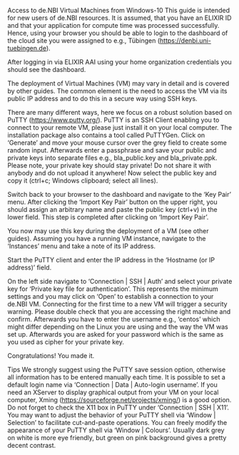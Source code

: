 Access to de.NBI Virtual Machines from Windows-10
This guide is intended for new users of de.NBI resources. It is assumed, that you have an ELIXIR ID and that your application for compute time was processed successfully. Hence, using your browser you should be able to login to the dashboard of the cloud site you were assigned to e.g., Tübingen (https://denbi.uni-tuebingen.de).


After logging in via ELIXIR AAI using your home organization credentials you should see the dashboard.



The deployment of Virtual Machines (VM) may vary in detail and is covered by other guides. The common element is the need to access the VM via its public IP address and to do this in a secure way using SSH keys.



There are many different ways, here we focus on a robust solution based on PuTTY (https://www.putty.org/). PuTTY is an SSH Client enabling you to connect to your remote VM, please just install it on your local computer. The installation package also contains a tool called PuTTYGen.
Click on ‘Generate’ and move your mouse cursor over the grey field to create some random input. Afterwards enter a passphrase and save your public and private keys into separate files e.g., bla_public.key and bla_private.ppk. Please note, your private key should stay private! Do not share it with anybody and do not upload it anywhere!
Now select the public key and copy it (ctrl+c; Windows clipboard; select all lines).






Switch back to your browser to the dashboard and navigate to the ‘Key Pair’ menu. After clicking the ‘Import Key Pair’ button on the upper right, you should assign an arbitrary name and paste the public key (ctrl+v) in the lower field. This step is completed after clicking on ‘Import Key Pair’.


You now may use this key during the deployment of a VM (see other guides). Assuming you have a running VM instance, navigate to the ‘Instances’ menu and take a note of its IP address.
 
Start the PuTTY client and enter the IP address in the ‘Hostname (or IP address)’ field.


On the left side navigate to ‘Connection | SSH | Auth’ and select your private key for ‘Private key file for authentication’. This represents the minimum settings and you may click on ‘Open’ to establish a connection to your de.NBI VM.
Connecting for the first time to a new VM will trigger a security warning. Please double check that you are accessing the right machine and confirm. Afterwards you have to enter the username e.g., ‘centos’ which might differ depending on the Linux you are using and the way the VM was set up. Afterwards you are asked for your password which is the same as you used as cipher for your private key.

Congratulations! You made it.

Tips
We strongly suggest using the PuTTY save session option, otherwise all information has to be entered manually each time.
It is possible to set a default login name via ‘Connection | Data | Auto-login username’.
If you need an XServer to display graphical output from your VM on your local computer, Xming (https://sourceforge.net/projects/xming/) is a good option. Do not forget to check the X11 box in PuTTY under ‘Connection | SSH | X11’.
You may want to adjust the behavior of your PuTTY shell via ‘Window | Selection’ to facilitate cut-and-paste operations.
You can freely modify the appearance of your PuTTY shell via ‘Window | Colours’. Usually dark grey on white is more eye friendly, but green on pink background gives a pretty decent contrast.

